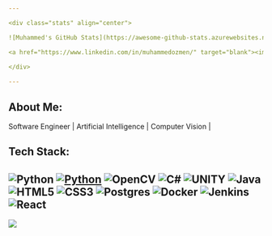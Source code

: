 ```yaml
---

<div class="stats" align="center">

![Muhammed's GitHub Stats](https://awesome-github-stats.azurewebsites.net/user-stats/muhammedozmen?cardType=github&theme=algolia&=50)

<a href="https://www.linkedin.com/in/muhammedozmen/" target="blank"><img align="center" src="https://raw.githubusercontent.com/rahuldkjain/github-profile-readme-generator/master/src/images/icons/Social/linked-in-alt.svg" alt="muhammedozmen" height="30" width="40" /></a>
  
</div>

---
```


## About Me:
Software Engineer | Artificial Intelligence | Computer Vision | 

## Tech Stack:
![Python](https://img.shields.io/badge/python-3670A0?style=for-the-badge&logo=python&logoColor=ffdd54) [![Python](https://img.shields.io/badge/Python-3776AB?logo=python&logoColor=fff)](#) ![OpenCV](https://img.shields.io/badge/opencv-%23white.svg?style=for-the-badge&logo=opencv&logoColor=white) ![C#](https://img.shields.io/badge/c%23-%23239120.svg?style=for-the-badge&logo=c-sharp&logoColor=white) ![UNITY](https://img.shields.io/badge/Unity-%2320232a.svg?style=for-the-badge&logo=unity&logoColor=white) ![Java](https://img.shields.io/badge/java-%23ED8B00.svg?style=for-the-badge&logo=openjdk&logoColor=white)  ![HTML5](https://img.shields.io/badge/html5-%23E34F26.svg?style=for-the-badge&logo=html5&logoColor=white) ![CSS3](https://img.shields.io/badge/css3-%231572B6.svg?style=for-the-badge&logo=css3&logoColor=white) ![Postgres](https://img.shields.io/badge/postgres-%23316192.svg?style=for-the-badge&logo=postgresql&logoColor=white) ![Docker](https://img.shields.io/badge/docker-%230db7ed.svg?style=for-the-badge&logo=docker&logoColor=white) ![Jenkins](https://img.shields.io/badge/jenkins-%232C5263.svg?style=for-the-badge&logo=jenkins&logoColor=white)
![React](https://img.shields.io/badge/React-%2320232a.svg?logo=react&logoColor=%2361DAFB)
---

[![](https://visitcount.itsvg.in/api?id=muhammedozmen&icon=0&color=0)](https://visitcount.itsvg.in)
